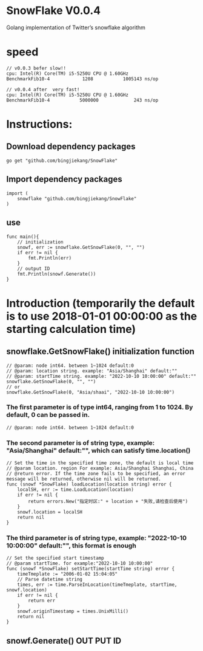 # SnowFlake V0.0.4
 Golang implementation of Twitter’s snowflake algorithm

# speed

```golang
// v0.0.3 befer slow!!
cpu: Intel(R) Core(TM) i5-5250U CPU @ 1.60GHz
BenchmarkFib10-4            1208           1005143 ns/op

// v0.0.4 after  very fast!
cpu: Intel(R) Core(TM) i5-5250U CPU @ 1.60GHz
BenchmarkFib10-4           5000000             243 ns/op
```

# Instructions:

## Download dependency packages

```golang
go get "github.com/bingjiekang/SnowFlake"
```

## Import dependency packages

```golang
import (
    snowflake "github.com/bingjiekang/SnowFlake"
)   
```

## use

```golang
func main(){
	// initialization
	snowf, err := snowflake.GetSnowFlake(0, "", "")
	if err != nil {
		fmt.Println(err)
	}
	// output ID
	fmt.Println(snowf.Generate())
}
```

#  Introduction (temporarily the default is to use 2018-01-01 00:00:00 as the starting calculation time)

## snowflake.GetSnowFlake() initialization function

```golang
// @param: node int64. between 1~1024 default:0
// @param: location string. example: "Asia/Shanghai" default:""
// @param: startTime string. example: "2022-10-10 10:00:00" default:""
snowflake.GetSnowFlake(0, "", "") 
// or
snowflake.GetSnowFlake(0, "Asia/shaai", "2022-10-10 10:00:00")
```

### The first parameter is of type int64, ranging from 1 to 1024. By default, 0 can be passed in.

```golang
// @param: node int64. between 1~1024 default:0
```

### The second parameter is of string type, example: "Asia/Shanghai" default:"", which can satisfy time.location()

```golang
// Set the time in the specified time zone, the default is local time
// @param location. region For example: Asia/Shanghai Shanghai, China
// @return error. If the time zone fails to be specified, an error message will be returned, otherwise nil will be returned.
func (snowf *SnowFlake) loadLocation(location string) error {
	localSH, err := time.LoadLocation(location)
	if err != nil {
		return errors.New("指定时区:" + location + "失败,请检查后使用")
	}
	snowf.location = localSH
	return nil
}
```

### The third parameter is of string type, example: "2022-10-10 10:00:00" default:"", this format is enough

```golang
// Set the specified start timestamp
// @param startTime. for example:"2022-10-10 10:00:00"
func (snowf *SnowFlake) setStartTime(startTime string) error {
	timeTmeplate := "2006-01-02 15:04:05"
	// Parse datetime string
	times, err := time.ParseInLocation(timeTmeplate, startTime, snowf.location)
	if err != nil {
		return err
	}
	snowf.originTimestamp = times.UnixMilli()
	return nil
}
```


## snowf.Generate() OUT PUT ID